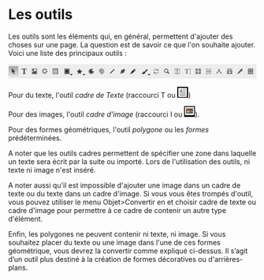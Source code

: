 # Les outils

Les outils sont les éléments qui, en général, permettent d'ajouter des choses sur une page. La question est de savoir ce que l'on souhaite ajouter. Voici une liste des principaux outils :

![The Scribus Toolbar](tools//toolbar-fr.png)

Pour du texte, l'outil _cadre de Texte_ (raccourci T ou ![](tools//tool-text.png))

Pour des images, l'outil _cadre d'image_ (raccourci I ou ![](tools//tool-image.png)).

Pour des formes géométriques, l'outil _polygone_ ou les _formes_ prédéterminées.

A noter que les outils cadres permettent de spécifier une zone dans laquelle un texte sera écrit par la suite ou importé. Lors de l'utilisation des outils, ni texte ni image n'est inséré.

A noter aussi qu'il est impossible d'ajouter une image dans un cadre de texte ou du texte dans un cadre d'image. Si vous vous êtes trompés d'outil, vous pouvez utiliser le menu Objet>Convertir en et choisir cadre de texte ou cadre d'image pour permettre à ce cadre de contenir un autre type d'élément.

Enfin, les polygones ne peuvent contenir ni texte, ni image. Si vous souhaitez placer du texte ou une image dans l'une de ces formes géométrique, vous devrez la convertir comme expliqué ci-dessus. Il s’agit d’un outil plus destiné à la création de formes décoratives ou d'arrières-plans.
